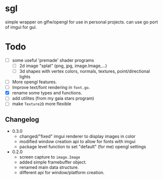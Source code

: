 # sgl
simple wrapper on glfw/opengl for use in personal projects.
can use go port of imgui for gui.

# Todo
- [ ] some useful 'premade' shader programs
    - [ ] 2d image "splat" (png, jpg, image.Image,...)
    - [ ] 3d shapes with vertex colors, normals, textures, point/directional lights
- [ ] More opengl features.
- [ ] Improve text/font rendering in `font.go`.
- [x] rename some types and functions.
- [ ] add utilites (from my gaia stars program)
- [ ] make `Texture2D` more flexible

## Changelog
- 0.3.0
    - changed/"fixed" imgui renderer to display images in color
    - modified window creation api to allow for fonts with imgui
    - package level function to set "default" (for me) opengl settings
- 0.2.0
    - screen capture to `image.Image`
    - added simple framebuffer object.
    - renamed main data structure.
    - different api for window/platform creation.